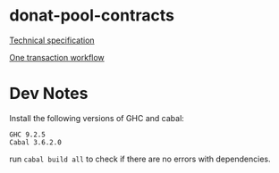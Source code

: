 # donat-pool-contracts

[Technical specification](https://docs.google.com/document/d/1A61UgkiTQVYdvCzx8gu9hwZy-akq0bYww9-vIRQaIfI/edit?usp=sharing)

[One transaction workflow](https://docs.google.com/document/d/1A61UgkiTQVYdvCzx8gu9hwZy-akq0bYww9-vIRQaIfI/edit?usp=sharing)

# Dev Notes

Install the following versions of GHC and cabal:

```
GHC 9.2.5
Cabal 3.6.2.0
```

run `cabal build all` to check if there are no errors with dependencies.